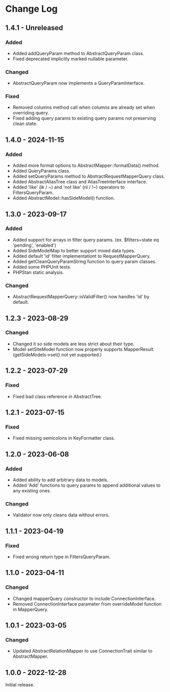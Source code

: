 # Change Log

## 1.4.1 - Unreleased

### Added

- Added addQueryParam method to AbstractQueryParam class.
- Fixed deprecated implicitly marked nullable parameter.

### Changed

- AbstractQueryParam now implements a QueryParamInterface.

### Fixed

- Removed columns method call when columns are already set when overriding query.
- Fixed adding query params to existing query params not preserving clean state.

## 1.4.0 - 2024-11-15

### Added

- Added more format options to AbstractMapper::formatData() method.
- Added QueryParams class.
- Added setQueryParams method to AbstractRequestMapperQuery class.
- Added AbstractAliasTree class and AliasTreeInterface interface.
- Added 'like' (lk / \~) and 'not like' (nl / !\~) operators to FiltersQueryParam.
- Added AbstractModel::hasSideModel() function.

## 1.3.0 - 2023-09-17

### Added

- Added support for arrays in filter query params. (ex. $filters=state eq 'pending', 'enabled')
- Added SideModelMap to better support mixed data types.
- Added default 'id' filter implementationt to RequestMapperQuery.
- Added getCleanQueryParamString function to query param classes.
- Added some PHPUnit tests.
- PHPStan static analysis.

### Changed

- AbstractRequestMapperQuery::isValidFilter() now handles 'id' by default.

## 1.2.3 - 2023-08-29

### Changed

- Changed it so side models are less strict about their type.
- Model setSiteModel function now properly supports MapperResult. (getSideModels-\>set() not yet supported.)

## 1.2.2 - 2023-07-29

### Fixed

- Fixed bad class reference in AbstractTree.

## 1.2.1 - 2023-07-15

### Fixed

- Fixed missing semicolons in KeyFormatter class.

## 1.2.0 - 2023-06-08

### Added

- Added ability to add arbitrary data to models.
- Added 'Add' functions to query params to append additional values to any existing ones.

### Changed

- Validator now only cleans data without errors.

## 1.1.1 - 2023-04-19

### Fixed

- Fixed wrong return type in FiltersQueryParam.

## 1.1.0 - 2023-04-11

### Changed

- Changed mapperQuery constructor to include ConnectionInterface.
- Removed ConnectionInterface parameter from overrideModel function in MapperQuery.

## 1.0.1 - 2023-03-05

### Changed

- Updated AbstractRelationMapper to use ConnectionTrait similar to
  AbstractMapper.

## 1.0.0 - 2022-12-28

Initial release.
